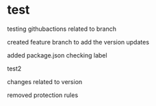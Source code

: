 # test

testing githubactions related to branch

created feature branch to add the version updates


added package.json
checking label

test2


changes related to version


removed protection rules
